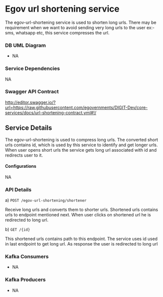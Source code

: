 # Egov url shortening service

The egov-url-shortening service is used to shorten long urls. There may be requirement when we want to avoid sending very long urls to the user ex:- sms, whatsapp etc,
this service compresses the url.

### DB UML Diagram

- NA

### Service Dependencies

NA


### Swagger API Contract
http://editor.swagger.io/?url=https://raw.githubusercontent.com/egovernments/DIGIT-Dev/core-services/docs/url-shortening-contract.yml#!/

## Service Details
The egov-url-shortening is used to compress long urls. The converted short urls contains id, which is used by this service to identify and get longer urls. When user opens
short urls the service gets long url associated with id and redirects user to it.


#### Configurations
NA


### API Details


a) `POST /egov-url-shortening/shortener`

Receive long urls and converts them to shorter urls. Shortened urls contains urls to endpoint mentioned next. When user clicks on shortened url he is redirected to long url.


b) `GET /{id}`

This shortened urls contains path to this endpoint. The service uses id used in last endpoint to get long url. As response the user is redirected to long url

### Kafka Consumers
- NA

### Kafka Producers
- NA
